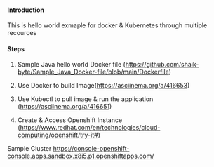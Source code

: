  
#### Introduction

This is hello world exmaple for docker & Kubernetes through multiple recources

#### Steps

1. Sample Java hello world Docker file (https://github.com/shaik-byte/Sample_Java_Docker-file/blob/main/Dockerfile)

2. Use Docker to build Image(https://asciinema.org/a/416653)

3. Use Kubectl to pull image & run the application (https://asciinema.org/a/416651)

4. Create & Access Openshift Instance (https://www.redhat.com/en/technologies/cloud-computing/openshift/try-it#)

 Sample Cluster https://console-openshift-console.apps.sandbox.x8i5.p1.openshiftapps.com/

 
